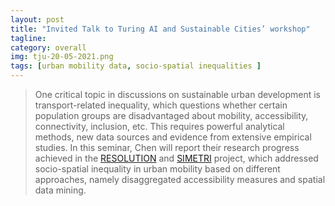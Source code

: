 ```yaml
---
layout: post
title: "Invited Talk to Turing AI and Sustainable Cities’ workshop"
tagline:
category: overall
img: tju-20-05-2021.png
tags: [urban mobility data, socio-spatial inequalities ]
---
```


<blockquote>

One critical topic in discussions on sustainable urban development is transport-related inequality, which questions whether certain population groups are disadvantaged about mobility, accessibility, connectivity, inclusion, etc. This requires powerful analytical methods, new data sources and evidence from extensive empirical studies. In this seminar, Chen will report their research progress achieved in the [RESOLUTION](https://www.urbantransformations.ox.ac.uk/project/resolution-resilient-systems-for-land-use-transportation/) and [SIMETRI](https://simetri.uk/about-the-project) project, which addressed socio-spatial inequality in urban mobility based on different approaches, namely disaggregated accessibility measures and spatial data mining.

</blockquote>

